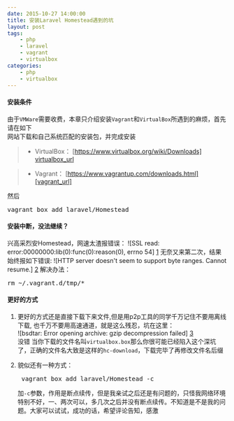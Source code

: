 ```yaml
---
date: 2015-10-27 14:00:00
title: 安装Laravel Homestead遇到的坑
layout: post
tags:
    - php
    - laravel
    - vagrant
    - virtualbox
categories:
    - php
    - virtualbox
---
```


#### 安装条件
由于`VMWare`需要收费，本章只介绍安装`Vagrant`和`VirtualBox`所遇到的麻烦，首先请在如下  
网站下载和自己系统匹配的安装包，并完成安装

> * VirtualBox： [https://www.virtualbox.org/wiki/Downloads] [virtualbox_url]

> * Vagrant： [https://www.vagrantup.com/downloads.html][vagrant_url]

然后
<pre class="prettyprint">
vagrant box add laravel/Homestead
</pre>
#### 安装中断，没法继续？
兴高采烈安Homestead，网速太渣报错误：
![SSL read: error:00000000:lib(0):func(0):reason(0), errno 54] [1]
无奈又来第二次，结果始终报如下错误:
![HTTP server doesn't seem to support byte ranges. Cannot resume.] [2]
解决办法：
<pre class="prettyprint">
rm ~/.vagrant.d/tmp/*
</pre>

#### 更好的方式
1. 更好的方式还是直接下载下来文件,但是用p2p工具的同学千万记住不要用离线下载, 也千万不要用高速通道，就是这么残忍，坑在这里：  
    ![bsdtar: Error opening archive: gzip decompression failed] [3]  
    没错 当你下载的文件名叫`virtualbox.box`那么你很可能已经陷入这个深坑了，正确的文件名大致是这样的`hc-download`，下载完毕了再修改文件名后缀

2. 貌似还有一种方式：
    <pre class="prettyprint">
    vagrant box add laravel/Homestead -c </pre>
    加`-c`参数，作用是断点续传，但是我亲试之后还是有问题的，只怪我网络环境特别不好，一、两次可以，多几次之后并没有断点续传。不知道是不是我的问题。大家可以试试，成功的话，希望评论告知，感激



[virtualbox_url]: https://www.virtualbox.org/wiki/Downloads
[vagrant_url]: https://www.vagrantup.com/downloads.html

[1]: http://zouchao-pic.b0.upaiyun.com/images/article/2015/10/26/1445867130.png 'SSL read: error:00000000:lib(0):func(0):reason(0), errno 54'
[2]: http://zouchao-pic.b0.upaiyun.com/images/article/2015/10/26/1445867028.png "HTTP server doesn't seem to support byte ranges. Cannot resume."
[3]: http://zouchao-pic.b0.upaiyun.com/images/article/2015/10/27/1445920118.png "bsdtar: Error opening archive: gzip decompression failed"
